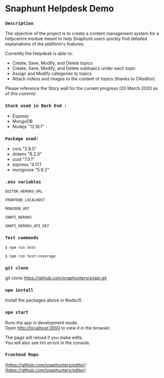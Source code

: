 # Snaphunt Helpdesk Demo

### `Description`
The objective of the project is to create a content management system for a helpcentre module meant to help Snaphunt users quickly find detailed explanations of the platform's features. 

Currently the Helpdesk is able to: 
- Create, Save, Modify, and Delete topics
- Create, Save, Modify, and Delete subtopics under each topic 
- Assign and Modify categories to topics 
- Attach videos and images to the content of topics (thanks to CKeditor)

Please reference the Story wall for the current progress (20 March 2020 as of this commit).

### `Stack used in Back End :`

- Express
- MongoDB
- Nodejs "12.16.1"

### `Package used:`

- cors "2.8.5"
- dotenv "8.2.0"
- uuid "7.0.1"
- express "4.17.1
- mongoose "5.9.2" 

### `.env variables`
```EDITOR_HEROKU_URL```

```FRONTEND_LOCALHOST```

```MONGODB_URI```

```SNAPI_HEROKU```

```SNAPI_HEROKU_API_KEY```

### `Test commands`

```$ npm run test```

```$ npm run test:coverage```

### `git clone`
git clone https://github.com/snaphunters/snapi.git <br/>

### `npm install`

Install the packages above in NodeJS.<br/>

### `npm start`

Runs the app in development mode.<br />
Open [http://localhost:3000](http://localhost:3000) to view it in the browser.

The page will reload if you make edits.<br />
You will also see lint errors in the console.

### `Frontend Repo`
[https://github.com/snaphunters/editor](https://github.com/snaphunters/editor)
